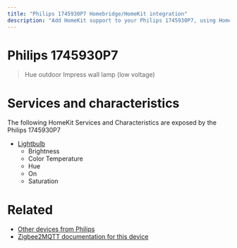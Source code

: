 ```yaml
---
title: "Philips 1745930P7 Homebridge/HomeKit integration"
description: "Add HomeKit support to your Philips 1745930P7, using Homebridge, Zigbee2MQTT and homebridge-z2m."
---
```

<!---
This file has been GENERATED using src/docgen/docgen.ts
DO NOT EDIT THIS FILE MANUALLY!
-->
# Philips 1745930P7
> Hue outdoor Impress wall lamp (low voltage)


# Services and characteristics
The following HomeKit Services and Characteristics are exposed by
the Philips 1745930P7

* [Lightbulb](../../light.md)
  * Brightness
  * Color Temperature
  * Hue
  * On
  * Saturation


# Related
* [Other devices from Philips](../index.md#philips)
* [Zigbee2MQTT documentation for this device](https://www.zigbee2mqtt.io/devices/1745930P7.html)